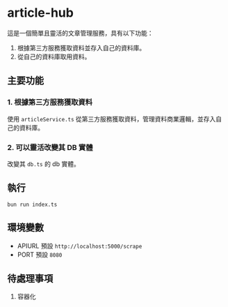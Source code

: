 # article-hub

這是一個簡單且靈活的文章管理服務，具有以下功能：

1. 根據第三方服務獲取資料並存入自己的資料庫。
2. 從自己的資料庫取用資料。

## 主要功能

### 1. 根據第三方服務獲取資料

使用 `articleService.ts`
從第三方服務獲取資料，管理資料商業邏輯，並存入自己的資料庫。

### 2. 可以靈活改變其 DB 實體

改變其 `db.ts` 的 db 實體。

## 執行

`bun run index.ts`

## 環境變數

- APIURL 預設 `http://localhost:5000/scrape`
- PORT 預設 `8080`

## 待處理事項

1. 容器化
